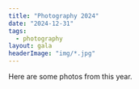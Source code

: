 ```yaml
---
title: "Photography 2024"
date: "2024-12-31"
tags: 
  - photography
layout: gala
headerImage: "img/*.jpg"
---
```


Here are some photos from this year.
